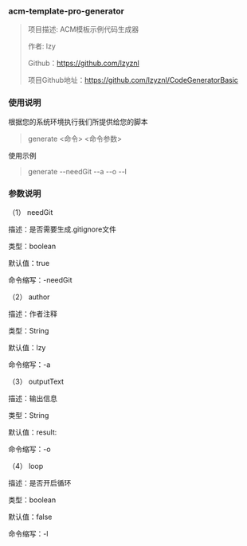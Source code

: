 ### acm-template-pro-generator

>项目描述: ACM模板示例代码生成器
>
>作者: lzy
>
>Github：https://github.com/lzyznl
>
>项目Github地址：https://github.com/lzyznl/CodeGeneratorBasic

### 使用说明

根据您的系统环境执行我们所提供给您的脚本

> generate <命令> <命令参数>

使用示例

> generate --needGit --a --o --l 

### 参数说明

（1） needGit

描述：是否需要生成.gitignore文件

类型：boolean

默认值：true

命令缩写：-needGit

（2） author

描述：作者注释

类型：String

默认值：lzy

命令缩写：-a

（3） outputText

描述：输出信息

类型：String

默认值：result:

命令缩写：-o

（4） loop

描述：是否开启循环

类型：boolean

默认值：false

命令缩写：-l

